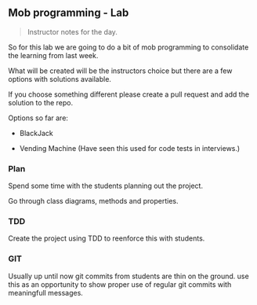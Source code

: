 ## Mob programming - Lab

> Instructor notes for the day.

So for this lab we are going to do a bit of mob programming to consolidate the learning from last week.

What will be created will be the instructors choice but there are a few options with solutions available.

If you choose something different please create a pull request and add the solution to the repo.

Options so far are:

- BlackJack

- Vending Machine (Have seen this used for code tests in interviews.)



### Plan

Spend some time with the students planning out the project.

Go through class diagrams, methods and properties.


### TDD

Create the project using TDD to reenforce this with students.


### GIT

Usually up until now git commits from students are thin on the ground. use this as an opportunity to show proper use of regular git commits with meaningfull messages.
